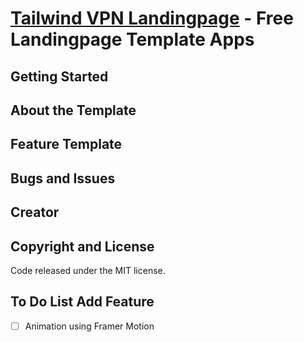 # [Tailwind VPN Landingpage](https://next-landing-vpn.vercel.app/) - Free Landingpage Template Apps


## Getting Started



## About the Template


## Feature Template


## Bugs and Issues


## Creator



## Copyright and License

Code released under the MIT license.

## To Do List Add Feature

- [ ] Animation using Framer Motion
